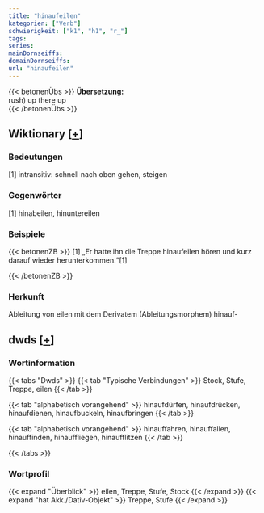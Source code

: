 ```yaml
---
title: "hinaufeilen"
kategorien: ["Verb"]
schwierigkeit: ["k1", "h1", "r_"]
tags:
series:
mainDornseiffs:
domainDornseiffs:
url: "hinaufeilen"
---
```


{{< betonenÜbs >}}
**Übersetzung:**  
rush) up there up  
{{< /betonenÜbs >}}

## Wiktionary [[+](https://de.wiktionary.org/wiki/hinaufeilen)]

### Bedeutungen
[1] intransitiv: schnell nach oben gehen, steigen  

### Gegenwörter
[1] hinabeilen, hinuntereilen  

### Beispiele
{{< betonenZB >}}
[1] „Er hatte ihn die Treppe hinaufeilen hören und kurz darauf wieder herunterkommen.“[1]  

{{< /betonenZB >}}
### Herkunft
Ableitung von eilen mit dem Derivatem (Ableitungsmorphem) hinauf-  



## dwds [[+](https://www.dwds.de/wb/hinaufeilen)]

### Wortinformation
{{< tabs "Dwds" >}}
{{< tab "Typische Verbindungen" >}}
Stock, Stufe, Treppe, eilen
{{< /tab >}}

{{< tab "alphabetisch vorangehend" >}}
hinaufdürfen, hinaufdrücken, hinaufdienen, hinaufbuckeln, hinaufbringen
{{< /tab >}}

{{< tab "alphabetisch vorangehend" >}}
hinauffahren, hinauffallen, hinauffinden, hinauffliegen, hinaufflitzen
{{< /tab >}}

{{< /tabs >}}

### Wortprofil
{{< expand "Überblick" >}} eilen, Treppe, Stufe, Stock {{< /expand >}}
{{< expand "hat Akk./Dativ-Objekt" >}} Treppe, Stufe {{< /expand >}}

